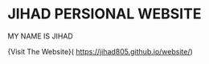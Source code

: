 # JIHAD PERSIONAL WEBSITE
MY NAME IS JIHAD


{Visit The Website}( https://jihad805.github.io/website/)